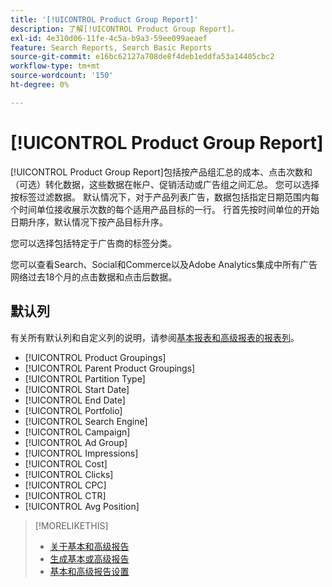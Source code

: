 ```yaml
---
title: '[!UICONTROL Product Group Report]'
description: 了解[!UICONTROL Product Group Report]。
exl-id: 4e310d06-11fe-4c5a-b9a3-59ee099aeaef
feature: Search Reports, Search Basic Reports
source-git-commit: e16bc62127a708de8f4deb1eddfa53a14405cbc2
workflow-type: tm+mt
source-wordcount: '150'
ht-degree: 0%

---
```


# [!UICONTROL Product Group Report]

[!UICONTROL Product Group Report]包括按产品组汇总的成本、点击次数和（可选）转化数据，这些数据在帐户、促销活动或广告组之间汇总。 您可以选择按标签过滤数据。 默认情况下，对于产品列表广告，数据包括指定日期范围内每个时间单位接收展示次数的每个适用产品目标的一行。 行首先按时间单位的开始日期升序，默认情况下按产品目标升序。

您可以选择包括特定于广告商的标签分类。

您可以查看Search、Social和Commerce以及Adobe Analytics集成中所有广告网络过去18个月的点击数据和点击后数据。

## 默认列

有关所有默认列和自定义列的说明，请参阅[基本报表和高级报表的报表列](basic-advanced-report-columns.md)。

* [!UICONTROL Product Groupings]
* [!UICONTROL Parent Product Groupings]
* [!UICONTROL Partition Type]
* [!UICONTROL Start Date]
* [!UICONTROL End Date]
* [!UICONTROL Portfolio]
* [!UICONTROL Search Engine]
* [!UICONTROL Campaign]
* [!UICONTROL Ad Group]
* [!UICONTROL Impressions]
* [!UICONTROL Cost]
* [!UICONTROL Clicks]
* [!UICONTROL CPC]
* [!UICONTROL CTR]
* [!UICONTROL Avg Position]

>[!MORELIKETHIS]
>
>* [关于基本和高级报告](basic-advanced-report-about.md)
>* [生成基本或高级报告](basic-advanced-report-generate.md)
>* [基本和高级报告设置](basic-advanced-report-settings.md)
